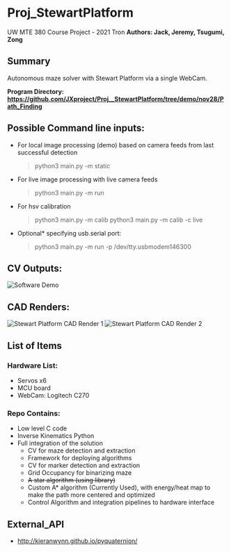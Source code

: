 # Proj_StewartPlatform
UW MTE 380 Course Project - 2021 Tron 
**Authors: Jack, Jeremy, Tsugumi, Zong**

## Summary
Autonomous maze solver with Stewart Platform via a single WebCam.

**Program Directory: https://github.com/JXproject/Proj__StewartPlatform/tree/demo/nov28/Path_Finding**

## Possible Command line inputs:
- For local image processing (demo) based on camera feeds from last successful detection
  > python3 main.py -m static 
- For live image processing with live camera feeds
  > python3 main.py -m run
- For hsv calibration
  > python3 main.py -m calib
  > python3 main.py -m calib -c live
- Optional* specifying usb.serial port:
  > python3 main.py -m run -p /dev/tty.usbmodem146300
  
## CV Outputs:
![Software Demo](https://github.com/JXproject/Proj__StewartPlatform/blob/demo/nov28/Path_Finding/img/frame_debugWindow_1.png)

## CAD Renders:
![Stewart Platform CAD Render 1](https://github.com/JXproject/Proj__StewartPlatform/blob/demo/nov28/CAD_Render/render2.png)
![Stewart Platform CAD Render 2](https://github.com/JXproject/Proj__StewartPlatform/blob/demo/nov28/CAD_Render/render3.png)

## List of Items
### Hardware List:
- Servos x6
- MCU board
- WebCam: Logitech C270

### Repo Contains:
- Low level C code
- Inverse Kinematics Python
- Full integration of the solution
  - CV for maze detection and extraction
  - Framework for deploying algorithms
  - CV for marker detection and extraction
  - Grid Occupancy for binarizing maze
  - ~~A star algorithm (using library)~~
  - Custom A* algorithm (Currently Used), with energy/heat map to make the path more centered and optimized
  - Control Algorithm and integration pipelines to hardware interface

## External_API
-   http://kieranwynn.github.io/pyquaternion/


